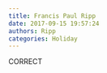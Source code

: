 ```yaml
---
title: Francis Paul Ripp
date: 2017-09-15 19:57:24
authors: Ripp
categories: Holiday
---
```


 CORRECT